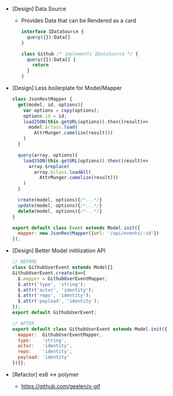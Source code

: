
- [Design] Data Source
  - Provides Data that can be Rendered as a card

    ```js
    interface IDataSource {
      query({}):Data[]
    }
    ```

    ```js
    class Github /* implements IDataSource */ {
      query({}):Data[] {
        return
      }
    }
    ```


- [Design] Less boilerplate for Model/Mapper
    ```js
    class JsonRestMapper {
      get(model, id, options){
        var options = copy(options);
        options.id = id;
        loadJSON(this.getURL(options)).then((result)=>
          model.$class.load(
            AttrMunger.camelize(result)))
        )
      }

      query(array, options){
        loadJSON(this.getURL(options)).then((result)=>
          array.$replace(
            array.$class.loadAll(
              AttrMunger.camelize(result)))
        )
      }

      create(model, options){/*...*/}
      update(model, options){/*...*/}
      delete(model, options){/*...*/}
    }

    export default class Event extends Model.init({
      mapper: new JsonRestMapper({url: '/api/events/:id'})
    });
    ```
- [Design] Better Model initilization API
    ```js
    // BEFORE
    class GithubUserEvent extends Model{}
    GithubUserEvent.create($=>{
      $.mapper = GithubUserEventMapper;
      $.attr('type', 'string');
      $.attr('actor', 'identity');
      $.attr('repo', 'identity');
      $.attr('payload', 'identity');
    });
    export default GithubUserEvent;

    // AFTER
    export default class GithubUserEvent extends Model.init({
      mapper:  GithubUserEventMapper,
      type:    'string',
      actor:   'identity',
      repo:    'identity',
      payload: 'identity'
    }){};
    ```
- [Refactor] es6 <-> polymer
  - https://github.com/geelen/x-gif
